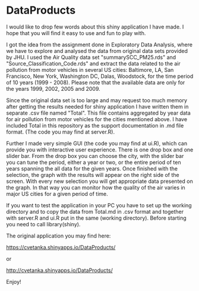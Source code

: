 # DataProducts

I would like to drop few words about this shiny application I have made. I hope that you will find it easy to use and fun to play with.

I got the idea from the assignment done in Exploratory Data Analysis, where we have to explore and analysed the data from
original data sets provided by JHU. I used the Air Quality data set "summarySCC_PM25.rds" and "Source_Classification_Code.rds" and extract the data related to the air pollution from motor vehicles in several US cities: Baltimore, LA, San Francisco, New York, Washington DC, Dalas, Woodstock, for the time period of 10 years (1999 - 2008). Please note that the available data are only for the years 1999, 2002, 2005 and 2009. 

Since the original data set is too large and may request too much memory after getting the results needed for shiny application I have written them in separate .csv file named "Total". This file contains aggregated by year data for air pollution from motor vehicles for the cities mentioned above. I have included Total in this repository as the support documentation in .md file format. (The code you may find at server.R). 

Further I made very simple GUI (the code you may find at ui.R), which can provide you with interactive user experience. There is one drop box and one slider bar. From the drop box you can choose the city, with the slider bar you can tune the period, either a year or two, or the entire period of ten years spanning the all data for the given years. Once finished with the selection, the graph with the results will appear on the right side of the screen. With every new selection you will get appropriate data presented on the graph. In that way you can monitor how the quality of the air varies in major US cities for a given period of time. 

If you want to test the application in your PC you have to set up the working directory and to copy the data from Total.md in .csv format and together with server.R and ui.R put in the same (working directory). Before starting you need to call library(shiny).

The original application you may find here:

https://cvetanka.shinyapps.io/DataProducts/

or 

http://cvetanka.shinyapps.io/DataProducts/

Enjoy!
